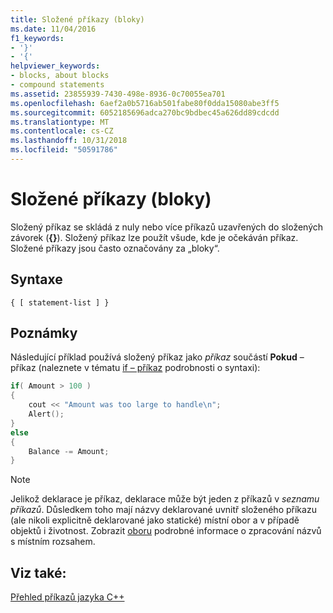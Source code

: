 ```yaml
---
title: Složené příkazy (bloky)
ms.date: 11/04/2016
f1_keywords:
- '}'
- '{'
helpviewer_keywords:
- blocks, about blocks
- compound statements
ms.assetid: 23855939-7430-498e-8936-0c70055ea701
ms.openlocfilehash: 6aef2a0b5716ab501fabe80f0dda15080abe3ff5
ms.sourcegitcommit: 6052185696adca270bc9bdbec45a626dd89cdcdd
ms.translationtype: MT
ms.contentlocale: cs-CZ
ms.lasthandoff: 10/31/2018
ms.locfileid: "50591786"
---
```

# <a name="compound-statements-blocks"></a>Složené příkazy (bloky)

Složený příkaz se skládá z nuly nebo více příkazů uzavřených do složených závorek (**{}**). Složený příkaz lze použít všude, kde je očekáván příkaz. Složené příkazy jsou často označovány za „bloky“.

## <a name="syntax"></a>Syntaxe

```
{ [ statement-list ] }
```

## <a name="remarks"></a>Poznámky

Následující příklad používá složený příkaz jako *příkaz* součástí **Pokud** – příkaz (naleznete v tématu [if – příkaz](../cpp/if-else-statement-cpp.md) podrobnosti o syntaxi):

```cpp
if( Amount > 100 )
{
    cout << "Amount was too large to handle\n";
    Alert();
}
else
{
    Balance -= Amount;
}
```

> [!NOTE]
>  Jelikož deklarace je příkaz, deklarace může být jeden z příkazů v *seznamu příkazů*. Důsledkem toho mají názvy deklarované uvnitř složeného příkazu (ale nikoli explicitně deklarované jako statické) místní obor a v případě objektů i životnost. Zobrazit [oboru](../cpp/scope-visual-cpp.md) podrobné informace o zpracování názvů s místním rozsahem.

## <a name="see-also"></a>Viz také:

[Přehled příkazů jazyka C++](../cpp/overview-of-cpp-statements.md)
